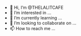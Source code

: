 - 👋 Hi, I’m @THELALITCAFE
- 👀 I’m interested in ...
- 🌱 I’m currently learning ...
- 💞️ I’m looking to collaborate on ...
- 📫 How to reach me ...

<!---
THELALITCAFE/THELALITCAFE is a ✨ special ✨ repository because its `README.md` (this file) appears on your GitHub profile.
You can click the Preview link to take a look at your changes.
--->
